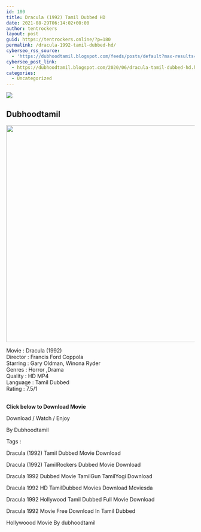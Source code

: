 ```yaml
---
id: 180
title: Dracula (1992) Tamil Dubbed HD
date: 2021-08-29T06:14:02+00:00
author: tentrockers
layout: post
guid: https://tentrockers.online/?p=180
permalink: /dracula-1992-tamil-dubbed-hd/
cyberseo_rss_source:
  - 'https://dubhoodtamil.blogspot.com/feeds/posts/default?max-results=150&start-index=301'
cyberseo_post_link:
  - https://dubhoodtamil.blogspot.com/2020/06/dracula-tamil-dubbed-hd.html
categories:
  - Uncategorized
---
```

<div class="media_block">
  <img src="https://1.bp.blogspot.com/-3pwo4SVaUA8/XtdQmVdXDaI/AAAAAAAABWo/nGvyGOTylLweKY7rtlRJvZDHdNNNeF-RwCNcBGAsYHQ/s72-c/unnamed.jpg" class="media_thumbnail" />
</div>

<div dir="ltr" trbidi="on" readability="19.424196018377">
  <h2>
    <span>Dubhoodtamil</span>
  </h2>
  
  <p>
  </p>
  
  <div class="separator">
    <a href="https://1.bp.blogspot.com/-3pwo4SVaUA8/XtdQmVdXDaI/AAAAAAAABWo/nGvyGOTylLweKY7rtlRJvZDHdNNNeF-RwCNcBGAsYHQ/s1600/unnamed.jpg" imageanchor="1"><img loading="lazy" border="0" data-original-height="465" data-original-width="512" height="580" src="https://1.bp.blogspot.com/-3pwo4SVaUA8/XtdQmVdXDaI/AAAAAAAABWo/nGvyGOTylLweKY7rtlRJvZDHdNNNeF-RwCNcBGAsYHQ/s640/unnamed.jpg" width="640" /></a>
  </div>
  
  <p>
    <span>Movie<span> </span>:<span> </span>Dracula (1992)</span><br /><span>Director<span> </span>:<span> </span>Francis Ford Coppola</span><br /><span>Starring<span> </span>:<span> </span>Gary Oldman, Winona Ryder</span><br /><span>Genres<span> </span>:<span> </span>Horror ,Drama</span><br /><span>Quality<span> </span>:<span> </span>HD MP4&nbsp;</span><br /><span>Language<span> </span>:<span> </span>Tamil Dubbed</span><br /><span>Rating<span> </span>:<span> </span>7.5/1</span><br /><span><br /></span>
  </p>
  
  <p>
    <span><b>Click below to Download Movie</b></span>
  </p>
  
  <p>
    <span>Download / Watch / Enjoy</span>
  </p>
  
  <p>
    <span>By Dubhoodtamil</span>
  </p>
  
  <p>
    <span>Tags :</span>
  </p>
  
  <p>
    <span>Dracula (1992) Tamil Dubbed Movie Download</span>
  </p>
  
  <p>
    <span>Dracula (1992) TamilRockers Dubbed Movie Download</span>
  </p>
  
  <p>
    <span>Dracula 1992 Dubbed Movie TamilGun TamilYogi Download</span>
  </p>
  
  <p>
    <span>Dracula 1992 HD TamilDubbed Movies Download Moviesda</span>
  </p>
  
  <p>
    <span>Dracula 1992 Hollywood Tamil Dubbed Full Movie Download</span>
  </p>
  
  <p>
    <span>Dracula 1992 Movie Free Download In Tamil Dubbed</span>
  </p>
  
  <p>
    <span>Hollywoood Movie By dubhoodtamil</span>
  </p></p>
</div>